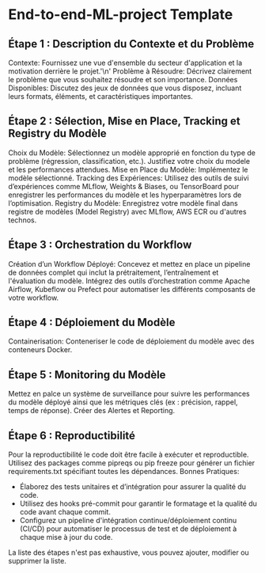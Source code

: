 # End-to-end-ML-project Template

## Étape 1 : Description du Contexte et du Problème
Contexte: Fournissez une vue d'ensemble du secteur d'application et la motivation derrière le projet.'\n'
Problème à Résoudre: Décrivez clairement le problème que vous souhaitez résoudre et son importance. 
Données Disponibles: Discutez des jeux de données que vous disposez, incluant leurs formats, éléments, et caractéristiques importantes. 

## Étape 2 : Sélection, Mise en Place, Tracking et Registry du Modèle
Choix du Modèle: Sélectionnez un modèle approprié en fonction du type de problème (régression, classification, etc.). Justifiez votre choix du modele et les performances attendues.
Mise en Place du Modèle: Implémentez le modèle sélectionné.
Tracking des Expériences: Utilisez des outils de suivi d’expériences comme MLflow, Weights & Biases, ou TensorBoard pour enregistrer les performances du modèle et les hyperparamètres lors de l’optimisation.
Registry du Modèle: Enregistrez votre modèle final dans registre de modèles (Model Registry) avec MLflow, AWS ECR ou d'autres technos.

## Étape 3 : Orchestration du Workflow
Création d’un Workflow Déployé: Concevez et mettez en place un pipeline de données complet qui inclut la prétraitement, l’entraînement et l'évaluation du modèle. Intégrez des outils d’orchestration comme Apache Airflow, Kubeflow ou Prefect pour automatiser les différents composants de votre workflow.

## Étape 4 : Déploiement du Modèle
Containerisation: Conteneriser le code de déploiement du modèle avec des conteneurs Docker.

## Étape 5 : Monitoring du Modèle
Mettez en palce un système de surveillance pour suivre les performances du modèle déployé ainsi que les métriques clés (ex : précision, rappel, temps de réponse).
Créer des Alertes et Reporting.

## Étape 6 : Reproductibilité
Pour la reproductibilité le code doit être facile à exécuter et reproductible. Utilisez des packages comme pipreqs ou pip freeze pour générer un fichier requirements.txt spécifiant toutes les dépendances.
Bonnes Pratiques:
 - Élaborez des tests unitaires et d’intégration pour assurer la qualité du code.
 - Utilisez des hooks pré-commit pour garantir le formatage et la qualité du code avant chaque commit.
 - Configurez un pipeline d'intégration continue/déploiement continu (CI/CD) pour automatiser le processus de test et de déploiement à chaque mise à jour du code.

La liste des étapes n'est pas exhaustive, vous pouvez ajouter, modifier ou supprimer la liste. 
